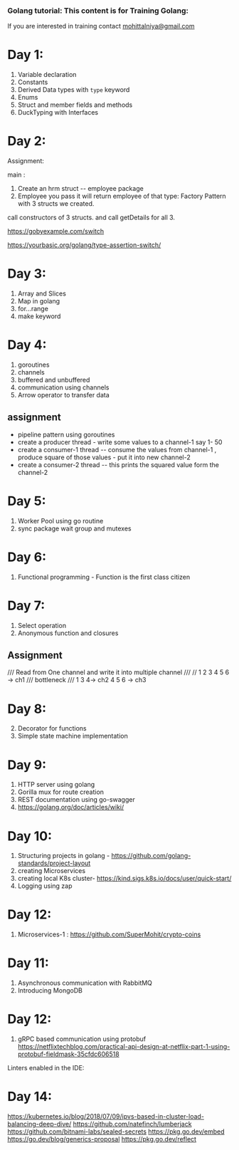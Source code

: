 
### Golang tutorial: This content is for Training Golang:
If you are interested in training contact mohittalniya@gmail.com



# Day 1:

1. Variable declaration
2. Constants
3. Derived Data types with `type` keyword
4. Enums 
5. Struct and member fields and methods
6. DuckTyping with Interfaces


# Day 2:

Assignment:   

main : 

1. Create an hrm struct -- employee package
2. Employee you pass it will return employee of that type: Factory Pattern with 3 structs we created. 

call constructors of 3 structs.
and call getDetails for all 3.

https://gobyexample.com/switch

https://yourbasic.org/golang/type-assertion-switch/



# Day 3:

1. Array and Slices
2. Map in golang
3. for...range
4. make keyword

# Day 4:
1. goroutines
2. channels 
3. buffered and unbuffered
4. communication using channels
5. Arrow operator to transfer data 


## assignment

 * pipeline pattern using goroutines
 * create a producer thread  -   write some values to a channel-1 say 1- 50
 * create a consumer-1 thread  -- consume the values from channel-1 , produce square of those values - put it into new channel-2
 * create a consumer-2 thread -- this prints the squared value form the channel-2

# Day 5:
1. Worker Pool using go routine
2. sync package wait group and mutexes

# Day 6:
1. Functional programming - Function is the first class citizen

# Day 7:
1. Select operation
2. Anonymous function and closures

## Assignment
/// Read from One channel and write it into multiple channel
///
//  1 2 3 4 5 6 -> ch1
/// bottleneck
/// 1 3 4-> ch2   4 5 6  -> ch3


# Day 8:
2. Decorator for functions
3. Simple state machine implementation

# Day 9:
1. HTTP server using golang
2. Gorilla mux for route creation
3. REST documentation using go-swagger
4. https://golang.org/doc/articles/wiki/

# Day 10:
1. Structuring projects in golang - https://github.com/golang-standards/project-layout
2. creating Microservices
3. creating local K8s cluster- https://kind.sigs.k8s.io/docs/user/quick-start/
4. Logging using zap


# Day 12:
1. Microservices-1 : https://github.com/SuperMohit/crypto-coins 

# Day 11:
1. Asynchronous communication with RabbitMQ
2. Introducing MongoDB

# Day 12:

1. gRPC based communication using protobuf
https://netflixtechblog.com/practical-api-design-at-netflix-part-1-using-protobuf-fieldmask-35cfdc606518

Linters enabled in the IDE:


# Day 14:
https://kubernetes.io/blog/2018/07/09/ipvs-based-in-cluster-load-balancing-deep-dive/
https://github.com/natefinch/lumberjack
https://github.com/bitnami-labs/sealed-secrets
https://pkg.go.dev/embed
https://go.dev/blog/generics-proposal
https://pkg.go.dev/reflect




 





